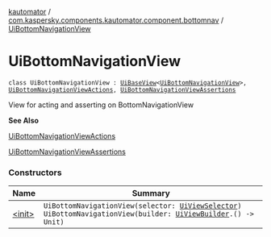 [kautomator](../../index.md) / [com.kaspersky.components.kautomator.component.bottomnav](../index.md) / [UiBottomNavigationView](./index.md)

# UiBottomNavigationView

`class UiBottomNavigationView : `[`UiBaseView`](../../com.kaspersky.components.kautomator.component.common.views/-ui-base-view/index.md)`<`[`UiBottomNavigationView`](./index.md)`>, `[`UiBottomNavigationViewActions`](../-ui-bottom-navigation-view-actions/index.md)`, `[`UiBottomNavigationViewAssertions`](../-ui-bottom-navigation-view-assertions/index.md)

View for acting and asserting on BottomNavigationView

**See Also**

[UiBottomNavigationViewActions](../-ui-bottom-navigation-view-actions/index.md)

[UiBottomNavigationViewAssertions](../-ui-bottom-navigation-view-assertions/index.md)

### Constructors

| Name | Summary |
|---|---|
| [&lt;init&gt;](-init-.md) | `UiBottomNavigationView(selector: `[`UiViewSelector`](../../com.kaspersky.components.kautomator.component.common.builders/-ui-view-selector/index.md)`)`<br>`UiBottomNavigationView(builder: `[`UiViewBuilder`](../../com.kaspersky.components.kautomator.component.common.builders/-ui-view-builder/index.md)`.() -> Unit)` |
